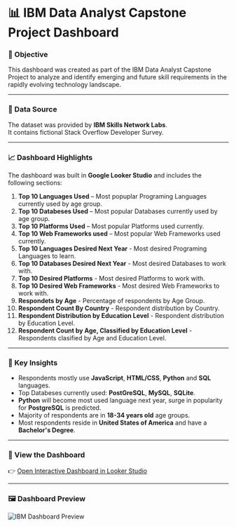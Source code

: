 # 📊 IBM Data Analyst Capstone Project Dashboard

### 🎯 Objective
This dashboard was created as part of the IBM Data Analyst Capstone Project to analyze and identify emerging and future skill requirements in the rapidly evolving technology landscape.

---

### 🧩 Data Source
The dataset was provided by **IBM Skills Network Labs**.  
It contains fictional Stack Overflow Developer Survey.

---

### 📈 Dashboard Highlights
The dashboard was built in **Google Looker Studio** and includes the following sections:

1. **Top 10 Languages Used** – Most popuplar Programing Languages currently used by age group.  
2. **Top 10 Databeses Used** – Most popular Databases currently used by age group.
3. **Top 10 Platforms Used** – Most popular Platforms used currently.
4. **Top 10 Web Frameworks used** – Most popular Web Frameworks used currently.
5. **Top 10 Languages Desired Next Year** - Most desired Programing Languages to learn.
6. **Top 10 Databases Desired Next Year** - Most desired Databases to work with.
7. **Top 10 Desired Platforms** - Most desired Platforms to work with.
8. **Top 10 Desired Web Frameworks** - Most desired Web Frameworks to work with.
9. **Respondets by Age** - Percentage of respondents by Age Group.
10. **Respondent Count By Country** - Respondent distribution by Country.
11. **Respondent Distribution by Education Level** - Respondent distribution by Education Level.
12. **Respondent Count by Age, Classified by Education Level** - Respondents clasified by Age and Education Level.

---

### 🧭 Key Insights
- Respondents mostly use **JavaScript**, **HTML/CSS**, **Python** and **SQL** languages.
- Top Databeses currently used: **PostGreSQL**, **MySQL**, **SQLite**.
- **Python** will become most used language next year, surge in popularity for **PostgreSQL** is predicted.  
- Majority of respondents are in **18-34 years old** age groups.
- Most respondents reside in **United States of America** and have a **Bachelor's Degree**.
---

### 🔗 View the Dashboard
👉 [Open Interactive Dashboard in Looker Studio](https://lookerstudio.google.com/s/gSqVMWp6Gv0)

---

### 🖼️ Dashboard Preview
![IBM Dashboard Preview](DonatasV-analytics/dashboard_preview.png)
